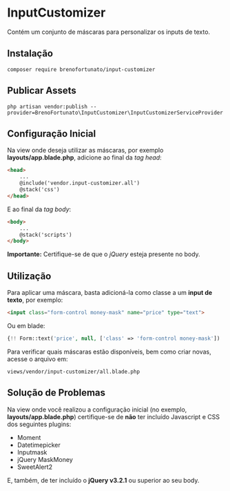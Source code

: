 # InputCustomizer
Contém um conjunto de máscaras para personalizar os inputs de texto.

## Instalação
```
composer require brenofortunato/input-customizer
```

## Publicar Assets
```
php artisan vendor:publish --provider=BrenoFortunato\InputCustomizer\InputCustomizerServiceProvider  
```

## Configuração Inicial
Na view onde deseja utilizar as máscaras, por exemplo **layouts/app.blade.php**, adicione ao final da *tag head*:
```html
<head>
    ...
    @include('vendor.input-customizer.all')
    @stack('css')
</head>
```

E ao final da *tag body*:
```html
<body>
    ...
    @stack('scripts')
</body>
```

**Importante:** Certifique-se de que o *jQuery* esteja presente no body.

## Utilização
Para aplicar uma máscara, basta adicioná-la como classe a um **input de texto**, por exemplo:
```html
<input class="form-control money-mask" name="price" type="text">
```

Ou em blade:
```php
{!! Form::text('price', null, ['class' => 'form-control money-mask']) !!}
```

Para verificar quais máscaras estão disponíveis, bem como criar novas, acesse o arquivo em:
```
views/vendor/input-customizer/all.blade.php
```

## Solução de Problemas
Na view onde você realizou a configuração inicial (no exemplo, **layouts/app.blade.php**) certifique-se de **não** ter incluído Javascript e CSS dos seguintes plugins:
- Moment
- Datetimepicker
- Inputmask
- jQuery MaskMoney
- SweetAlert2

E, também, de ter incluído o **jQuery v3.2.1** ou superior ao seu body.
